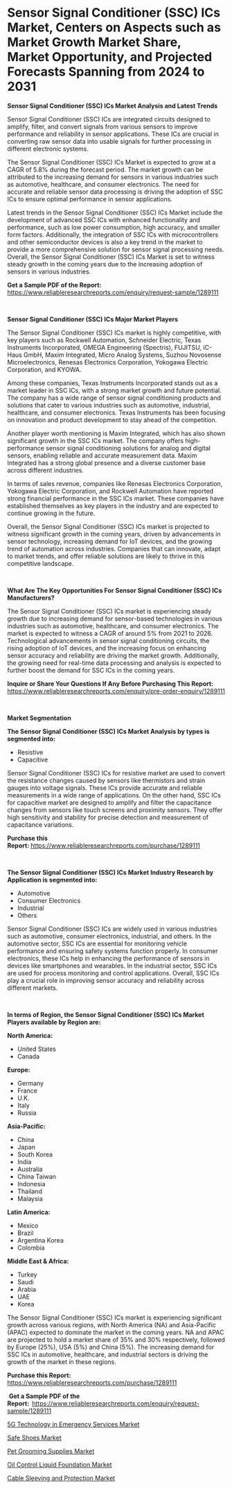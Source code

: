 <p><h1>Sensor Signal Conditioner (SSC) ICs Market, Centers on Aspects such as Market Growth Market Share, Market Opportunity, and Projected Forecasts Spanning from 2024 to 2031</h1></p><p><strong>Sensor Signal Conditioner (SSC) ICs Market Analysis and Latest Trends</strong></p>
<p><p>Sensor Signal Conditioner (SSC) ICs are integrated circuits designed to amplify, filter, and convert signals from various sensors to improve performance and reliability in sensor applications. These ICs are crucial in converting raw sensor data into usable signals for further processing in different electronic systems.</p><p>The Sensor Signal Conditioner (SSC) ICs Market is expected to grow at a CAGR of 5.8% during the forecast period. The market growth can be attributed to the increasing demand for sensors in various industries such as automotive, healthcare, and consumer electronics. The need for accurate and reliable sensor data processing is driving the adoption of SSC ICs to ensure optimal performance in sensor applications.</p><p>Latest trends in the Sensor Signal Conditioner (SSC) ICs Market include the development of advanced SSC ICs with enhanced functionality and performance, such as low power consumption, high accuracy, and smaller form factors. Additionally, the integration of SSC ICs with microcontrollers and other semiconductor devices is also a key trend in the market to provide a more comprehensive solution for sensor signal processing needs. Overall, the Sensor Signal Conditioner (SSC) ICs Market is set to witness steady growth in the coming years due to the increasing adoption of sensors in various industries.</p></p>
<p><strong>Get a Sample PDF of the Report:&nbsp;</strong> <a href="https://www.reliableresearchreports.com/enquiry/request-sample/1289111">https://www.reliableresearchreports.com/enquiry/request-sample/1289111</a></p>
<p>&nbsp;</p>
<p><strong>Sensor Signal Conditioner (SSC) ICs Major Market Players</strong></p>
<p><p>The Sensor Signal Conditioner (SSC) ICs market is highly competitive, with key players such as Rockwell Automation, Schneider Electric, Texas Instruments Incorporated, OMEGA Engineering (Spectris), FUJITSU, iC-Haus GmbH, Maxim Integrated, Micro Analog Systems, Suzhou Novosense Microelectronics, Renesas Electronics Corporation, Yokogawa Electric Corporation, and KYOWA.</p><p>Among these companies, Texas Instruments Incorporated stands out as a market leader in SSC ICs, with a strong market growth and future potential. The company has a wide range of sensor signal conditioning products and solutions that cater to various industries such as automotive, industrial, healthcare, and consumer electronics. Texas Instruments has been focusing on innovation and product development to stay ahead of the competition.</p><p>Another player worth mentioning is Maxim Integrated, which has also shown significant growth in the SSC ICs market. The company offers high-performance sensor signal conditioning solutions for analog and digital sensors, enabling reliable and accurate measurement data. Maxim Integrated has a strong global presence and a diverse customer base across different industries.</p><p>In terms of sales revenue, companies like Renesas Electronics Corporation, Yokogawa Electric Corporation, and Rockwell Automation have reported strong financial performance in the SSC ICs market. These companies have established themselves as key players in the industry and are expected to continue growing in the future.</p><p>Overall, the Sensor Signal Conditioner (SSC) ICs market is projected to witness significant growth in the coming years, driven by advancements in sensor technology, increasing demand for IoT devices, and the growing trend of automation across industries. Companies that can innovate, adapt to market trends, and offer reliable solutions are likely to thrive in this competitive landscape.</p></p>
<p>&nbsp;</p>
<p><strong>What Are The Key Opportunities For Sensor Signal Conditioner (SSC) ICs Manufacturers?</strong></p>
<p><p>The Sensor Signal Conditioner (SSC) ICs market is experiencing steady growth due to increasing demand for sensor-based technologies in various industries such as automotive, healthcare, and consumer electronics. The market is expected to witness a CAGR of around 5% from 2021 to 2026. Technological advancements in sensor signal conditioning circuits, the rising adoption of IoT devices, and the increasing focus on enhancing sensor accuracy and reliability are driving the market growth. Additionally, the growing need for real-time data processing and analysis is expected to further boost the demand for SSC ICs in the coming years.</p></p>
<p><strong>Inquire or Share Your Questions If Any Before Purchasing This Report:</strong> <a href="https://www.reliableresearchreports.com/enquiry/pre-order-enquiry/1289111">https://www.reliableresearchreports.com/enquiry/pre-order-enquiry/1289111</a></p>
<p>&nbsp;</p>
<p><strong>Market Segmentation</strong></p>
<p><strong>The Sensor Signal Conditioner (SSC) ICs Market Analysis by types is segmented into:</strong></p>
<p><ul><li>Resistive</li><li>Capacitive</li></ul></p>
<p><p>Sensor Signal Conditioner (SSC) ICs for resistive market are used to convert the resistance changes caused by sensors like thermistors and strain gauges into voltage signals. These ICs provide accurate and reliable measurements in a wide range of applications. On the other hand, SSC ICs for capacitive market are designed to amplify and filter the capacitance changes from sensors like touch screens and proximity sensors. They offer high sensitivity and stability for precise detection and measurement of capacitance variations.</p></p>
<p><strong>Purchase this Report:&nbsp;</strong><a href="https://www.reliableresearchreports.com/purchase/1289111">https://www.reliableresearchreports.com/purchase/1289111</a></p>
<p>&nbsp;</p>
<p><strong>The Sensor Signal Conditioner (SSC) ICs Market Industry Research by Application is segmented into:</strong></p>
<p><ul><li>Automotive</li><li>Consumer Electronics</li><li>Industrial</li><li>Others</li></ul></p>
<p><p>Sensor Signal Conditioner (SSC) ICs are widely used in various industries such as automotive, consumer electronics, industrial, and others. In the automotive sector, SSC ICs are essential for monitoring vehicle performance and ensuring safety systems function properly. In consumer electronics, these ICs help in enhancing the performance of sensors in devices like smartphones and wearables. In the industrial sector, SSC ICs are used for process monitoring and control applications. Overall, SSC ICs play a crucial role in improving sensor accuracy and reliability across different markets.</p></p>
<p>&nbsp;</p>
<p><strong>In terms of Region, the Sensor Signal Conditioner (SSC) ICs Market Players available by Region are:</strong></p>
<p>
    <p> <strong> North America: </strong>
        <ul>
            <li>United States</li>
            <li>Canada</li>
        </ul>
        </p> 
    <p> <strong> Europe: </strong>
        <ul>
            <li>Germany</li>
            <li>France</li>
            <li>U.K.</li>
            <li>Italy</li>
            <li>Russia</li>
        </ul>
        </p> 
    <p> <strong> Asia-Pacific: </strong>
        <ul>
            <li>China</li>
            <li>Japan</li>
            <li>South Korea</li>
            <li>India</li>
            <li>Australia</li>
            <li>China Taiwan</li>
            <li>Indonesia</li>
            <li>Thailand</li>
            <li>Malaysia</li>
        </ul>
        </p> 
    <p> <strong> Latin America: </strong>
        <ul>
            <li>Mexico</li>
            <li>Brazil</li>
            <li>Argentina Korea</li>
            <li>Colombia</li>
        </ul>
        </p> 
    <p> <strong> Middle East & Africa: </strong>
        <ul>
            <li>Turkey</li>
            <li>Saudi</li>
            <li>Arabia</li>
            <li>UAE</li>
            <li>Korea</li>
        </ul>
    </p>
    </p>
<p><p>The Sensor Signal Conditioner (SSC) ICs market is experiencing significant growth across various regions, with North America (NA) and Asia-Pacific (APAC) expected to dominate the market in the coming years. NA and APAC are projected to hold a market share of 35% and 30% respectively, followed by Europe (25%), USA (5%) and China (5%). The increasing demand for SSC ICs in automotive, healthcare, and industrial sectors is driving the growth of the market in these regions.</p></p>
<p><strong>Purchase this Report: </strong><a href="https://www.reliableresearchreports.com/purchase/1289111">https://www.reliableresearchreports.com/purchase/1289111</a></p>
<p>&nbsp;<strong>Get a Sample PDF of the Report:&nbsp;&nbsp;</strong><a href="https://www.reliableresearchreports.com/enquiry/request-sample/1289111">https://www.reliableresearchreports.com/enquiry/request-sample/1289111</a></p>
<p><strong></strong></p>
<p><p><a href="https://simplistic-meeting-7ee.notion.site/5G-Technology-in-Emergency-Services-Market-Size-Evaluating-its-Market-Trends-Growth-and-Projectio-4d56ec1ae65a4b5488f4ab8fc1c43c9a">5G Technology in Emergency Services Market</a></p><p><a href="https://view.publitas.com/reportprime-1/safe-shoes-market-size-reflecting-a-forecast-till-2031-market-by-type-by-application-and-by-geography/">Safe Shoes Market</a></p><p><a href="https://eight-handstand-8fb.notion.site/Pet-Grooming-Supplies-Market-Share-Market-New-Trends-Analysis-Report-By-Type-By-Application-By-E-fa2bf7e4d48049e6a6ce02e1451b3704">Pet Grooming Supplies Market</a></p><p><a href="https://view.publitas.com/reportprime-1/oil-control-liquid-foundation-market-challenges-opportunities-and-growth-drivers-and-major-market-players-forecasted-for-period-from-2024-2031/">Oil Control Liquid Foundation Market</a></p><p><a href="https://github.com/lataunyatinikmelvin59ilbd0dv/Market-Research-Report-List-1/blob/main/cable-sleeving-and-protection-market.md">Cable Sleeving and Protection Market</a></p></p>